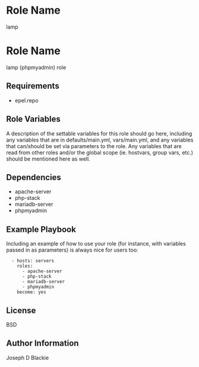 Role Name
=========

lamp 

Role Name
=========

lamp (phpmyadmin) role

Requirements
------------

  - epel.repo

Role Variables
--------------

A description of the settable variables for this role should go here, including any variables that are in defaults/main.yml, vars/main.yml, and any variables that can/should be set via parameters to the role. Any variables that are read from other roles and/or the global scope (ie. hostvars, group vars, etc.) should be mentioned here as well.

Dependencies
------------

   - apache-server
   - php-stack
   - mariadb-server
   - phpmyadmin

Example Playbook
----------------

Including an example of how to use your role (for instance, with variables passed in as parameters) is always nice for users too:


      - hosts: servers
        roles:
          - apache-server
          - php-stack
          - mariadb-server
          - phpmyadmin
        become: yes


License
-------

BSD

Author Information
------------------

Joseph D Blackie


